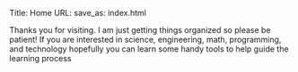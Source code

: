 Title: Home
URL:
save_as: index.html

Thanks you for visiting. I am just getting things organized so please be patient! If you are interested in science, engineering, math, programming, and technology hopefully you can learn some handy tools to help guide the learning process  

